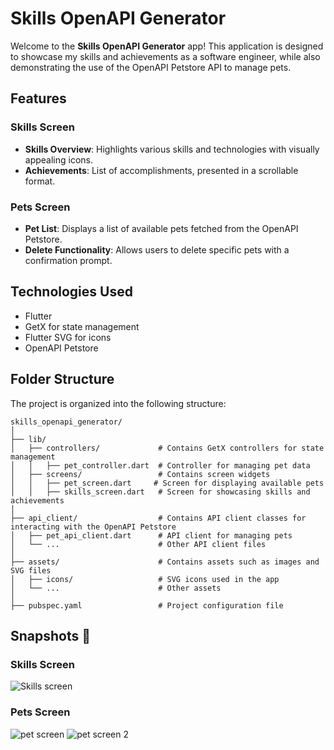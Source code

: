 # Skills OpenAPI Generator

Welcome to the **Skills OpenAPI Generator** app! This application is designed to showcase my skills and achievements as a software engineer, while also demonstrating the use of the OpenAPI Petstore API to manage pets.

## Features

### Skills Screen
- **Skills Overview**: Highlights various skills and technologies with visually appealing icons.
- **Achievements**: List of accomplishments, presented in a scrollable format.

### Pets Screen
- **Pet List**: Displays a list of available pets fetched from the OpenAPI Petstore.
- **Delete Functionality**: Allows users to delete specific pets with a confirmation prompt.

## Technologies Used

- Flutter
- GetX for state management
- Flutter SVG for icons
- OpenAPI Petstore

## Folder Structure

The project is organized into the following structure:

```
skills_openapi_generator/
│
├── lib/
│   ├── controllers/             # Contains GetX controllers for state management
│   │   ├── pet_controller.dart  # Controller for managing pet data
│   ├── screens/                 # Contains screen widgets
│   │   ├── pet_screen.dart     # Screen for displaying available pets
│   │   ├── skills_screen.dart   # Screen for showcasing skills and achievements
│
├── api_client/                  # Contains API client classes for interacting with the OpenAPI Petstore
│   ├── pet_api_client.dart      # API client for managing pets
│   └── ...                      # Other API client files
│
├── assets/                      # Contains assets such as images and SVG files
│   ├── icons/                   # SVG icons used in the app
│   └── ...                      # Other assets
│
├── pubspec.yaml                 # Project configuration file
```

## Snapshots 📸

### Skills Screen
![Skills screen](https://github.com/user-attachments/assets/04b00580-eed2-4cc8-b553-b870f6e798ab)



### Pets Screen
![pet screen](https://github.com/user-attachments/assets/6c9b7a83-5c31-4870-8476-01815e8874df)
![pet screen 2](https://github.com/user-attachments/assets/2bfa5e21-2026-4e11-87c4-89f808ccf209)
